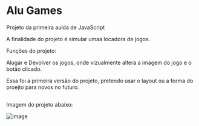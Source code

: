 # Alu Games
Projeto da primeira aulda de JavaScript

A finalidade do projeto é simular umaa locadora de jogos.

Funções do projeto:

Alugar e Devolver os jogos, onde vizualmente altera a imagem do jogo e o botão clicado.

Essa foi a primeira versão do projeto, pretendo usar o layout ou a forma do proejto para novos no futuro.

##

Imagem do projeto abaixo:

![image](https://github.com/ho-llan/alu-games/assets/105182318/9c03f13a-6a82-4ef3-889f-208da5f7b5d3)
